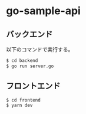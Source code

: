 # go-sample-api

## バックエンド

以下のコマンドで実行する。

```bash
$ cd backend
$ go run server.go
```

## フロントエンド

```bash
$ cd frontend
$ yarn dev
```
